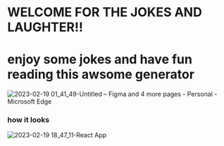 # WELCOME FOR THE JOKES AND LAUGHTER!!
# enjoy some jokes and have fun reading this awsome generator 
![2023-02-19 01_41_49-Untitled – Figma and 4 more pages - Personal - Microsoft​ Edge](https://user-images.githubusercontent.com/115747784/219933345-1306c7a6-59f1-4600-a27f-01ccc29b9dbd.png)

### how it looks
![2023-02-19 18_47_11-React App](https://user-images.githubusercontent.com/115747784/219982993-b0942adb-3747-49fa-ab69-753bd335dee2.png)
